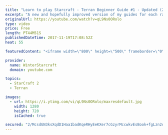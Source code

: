 ```yaml
---
title: "Learn to play Starcraft - Terran Beginner Guide #1 - Updated (2017 LOTV)"
excerpt: "A new and hopefully improved version of my guides for each race where I go over as many basics as possible while doing it live :)  I strongly believe that a super structured guide style is not very helpful compared to watching/playing the game actively.  Feedback is greatly appreciated. -- Watch live"
originalUrl: https://youtube.com/watch?v=qL9Ns0ORolo
type: video
price: Free
length: PT44M51S
publishedDateTime: 2017-11-19T17:08:52Z
heat: 55

featuredContent: "<iframe width=\"800\" height=\"500\" frameborder=\"0\" src=\"https://www.youtube.com/embed/qL9Ns0ORolo\" allow=\"accelerometer; autoplay; encrypted-media; gyroscope; picture-in-picture\" allowfullscreen></iframe>"

provider:
  name: WinterStarcraft
  domain: youtube.com

topics:
  - StarCraft 2
  - Terran

images:
  - url: https://i.ytimg.com/vi/qL9Ns0ORolo/maxresdefault.jpg
    width: 1280
    height: 720
    isCached: true

secured: "2/McsdGN3ksXqdD1Haa1badKqeRHyEeKXer7cGzyrMccwkvEsBook+fgLzn2oPfPZoA04sAxCmJidJAYPqgLuGtYH7CYE7aCjW3ZD48BiR0rflKZ2c2+SRo+pMIOd8zLA+k5r3P2UYrldlbrs0k+YVravEWNJch5L2gy0923BTqGrfpjv/O9A0xnzixK83j+08h6OZXsq5nzHT3qU+kNePkk6icCmcHgq2WRAhXz6wo5GmVq3UNraq0qFZcpvEtJmJhJ2Jm9pC3UcDVrX/pJx+0l3TVZHG/Pdyd3VJzONdyhYsotManZLsHGaFX2qRwYQVcUPss1obocoe6d9yW9BEXI/3nvJPHnELsskJODxuSrUyjthA+KC+fc6ehIw+FhNMHHjxzkc2eynrv2acHW153fH7Iwe5Bi+/Xl6iGyMZhQ96+c+F90/Q4gNhOSBNGm;2+BAH81spS/HxtTqmEIGdw=="
---
```


